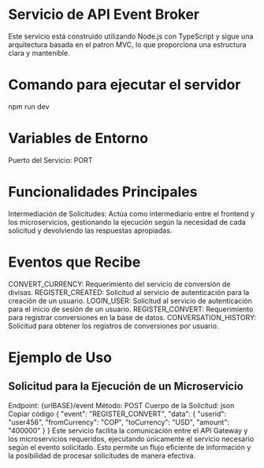 
# Servicio de API Event Broker
Este servicio está construido utilizando Node.js con TypeScript y sigue una arquitectura basada en el patron  MVC, lo que proporciona una estructura clara y mantenible.
# Comando para ejecutar el servidor 
  npm run dev

# Variables de Entorno
Puerto del Servicio: PORT
# Funcionalidades Principales
Intermediación de Solicitudes: Actúa como intermediario entre el frontend y los microservicios, gestionando la ejecución según la necesidad de cada solicitud y devolviendo las respuestas apropiadas.
# Eventos que Recibe
 CONVERT_CURRENCY: Requerimiento del servicio de conversión de divisas.
 REGISTER_CREATED: Solicitud al servicio de autenticación para la creación de un usuario.
 LOGIN_USER: Solicitud al servicio de autenticación para el inicio de sesión de un usuario.
 REGISTER_CONVERT: Requerimiento para registrar conversiones en la base de datos.
 CONVERSATION_HISTORY: Solicitud para obtener los registros de conversiones por usuario.
# Ejemplo de Uso
## Solicitud para la Ejecución de un Microservicio
Endpoint: {urlBASE}/event
Método: POST
Cuerpo de la Solicitud:
json
Copiar código
{
  "event": "REGISTER_CONVERT",
  "data": {
    "userid": "user456",
    "fromCurrency": "COP",
    "toCurrency": "USD",
    "amount": "400000"
  }
}
Este servicio facilita la comunicación entre el API Gateway y los microservicios requeridos, ejecutando únicamente el servicio necesario según el evento solicitado. Esto permite un flujo eficiente de información y la posibilidad de procesar solicitudes de manera efectiva.